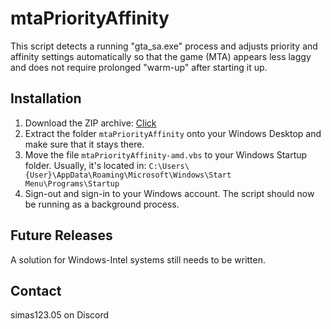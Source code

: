 # mtaPriorityAffinity

This script detects a running "gta_sa.exe" process and adjusts priority and affinity settings automatically so that the game (MTA) appears less laggy and does not require prolonged "warm-up" after starting it up.

## Installation

1. Download the ZIP archive: [Click](https://github.com/xSimas/mtaPriorityAffinity/releases/download/v1.0.0/mtaPriorityAffinity.zip)
2. Extract the folder `mtaPriorityAffinity` onto your Windows Desktop and make sure that it stays there.
3. Move the file `mtaPriorityAffinity-amd.vbs` to your Windows Startup folder. Usually, it's located in: `C:\Users\{User}\AppData\Roaming\Microsoft\Windows\Start Menu\Programs\Startup`
4. Sign-out and sign-in to your Windows account. The script should now be running as a background process.

## Future Releases

A solution for Windows-Intel systems still needs to be written.

## Contact

simas123.05 on Discord